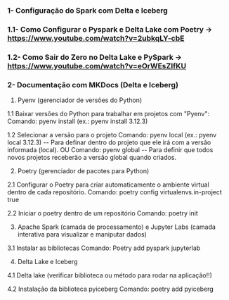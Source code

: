 ### 1- Configuração do Spark com Delta e Iceberg 
### 1.1- Como Configurar o Pyspark e Delta Lake com Poetry -> https://www.youtube.com/watch?v=2ubkqLY-cbE
### 1.2- Como Sair do Zero no Delta Lake e PySpark -> https://www.youtube.com/watch?v=eOrWEsZIfKU

### 2- Documentação com MKDocs (Delta e Iceberg)

1. Pyenv (gerenciador de versões do Python)

1.1 Baixar versões do Python para trabalhar em projetos com "Pyenv":
    Comando: pyenv install <version> (ex.: pyenv install 3.12.3)

1.2 Selecionar a versão para o projeto
    Comando: pyenv local <version> (ex.: pyenv local 3.12.3) -- Para definar dentro do projeto que ele irá com a versão informada (local).
                OU
    Comando: pyenv global <version>  -- Para definir que todos novos projetos receberão a versão global quando criados.

2. Poetry (gerenciador de pacotes para Python)

2.1 Configurar o Poetry para criar automaticamente o ambiente virtual dentro de cada repositório.
    Comando: poetry config virtualenvs.in-project true

2.2 Iniciar o poetry dentro de um repositório
    Comando: poetry init

3. Apache Spark (camada de processamento) e Jupyter Labs (camada interativa para visualizar e maniputar dados)

3.1 Instalar as bibliotecas
    Comando: Poetry add pyspark jupyterlab

4. Delta Lake e Iceberg

4.1 Delta lake (verificar biblioteca ou método para rodar na aplicação!!)

4.2 Instalação da biblioteca pyiceberg
    Comando: poetry add pyiceberg

